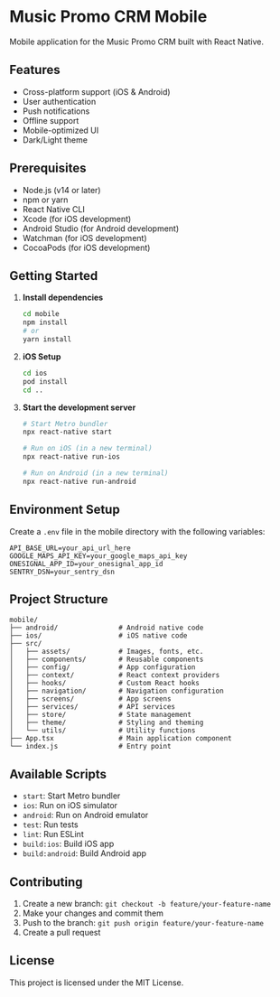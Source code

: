 # Music Promo CRM Mobile

Mobile application for the Music Promo CRM built with React Native.

## Features

- Cross-platform support (iOS & Android)
- User authentication
- Push notifications
- Offline support
- Mobile-optimized UI
- Dark/Light theme

## Prerequisites

- Node.js (v14 or later)
- npm or yarn
- React Native CLI
- Xcode (for iOS development)
- Android Studio (for Android development)
- Watchman (for iOS development)
- CocoaPods (for iOS development)

## Getting Started

1. **Install dependencies**
   ```bash
   cd mobile
   npm install
   # or
   yarn install
   ```

2. **iOS Setup**
   ```bash
   cd ios
   pod install
   cd ..
   ```

3. **Start the development server**
   ```bash
   # Start Metro bundler
   npx react-native start
   
   # Run on iOS (in a new terminal)
   npx react-native run-ios
   
   # Run on Android (in a new terminal)
   npx react-native run-android
   ```

## Environment Setup

Create a `.env` file in the mobile directory with the following variables:

```
API_BASE_URL=your_api_url_here
GOOGLE_MAPS_API_KEY=your_google_maps_api_key
ONESIGNAL_APP_ID=your_onesignal_app_id
SENTRY_DSN=your_sentry_dsn
```

## Project Structure

```
mobile/
├── android/               # Android native code
├── ios/                   # iOS native code
├── src/
│   ├── assets/            # Images, fonts, etc.
│   ├── components/        # Reusable components
│   ├── config/            # App configuration
│   ├── context/           # React context providers
│   ├── hooks/             # Custom React hooks
│   ├── navigation/        # Navigation configuration
│   ├── screens/           # App screens
│   ├── services/          # API services
│   ├── store/             # State management
│   ├── theme/             # Styling and theming
│   └── utils/             # Utility functions
├── App.tsx                # Main application component
└── index.js               # Entry point
```

## Available Scripts

- `start`: Start Metro bundler
- `ios`: Run on iOS simulator
- `android`: Run on Android emulator
- `test`: Run tests
- `lint`: Run ESLint
- `build:ios`: Build iOS app
- `build:android`: Build Android app

## Contributing

1. Create a new branch: `git checkout -b feature/your-feature-name`
2. Make your changes and commit them
3. Push to the branch: `git push origin feature/your-feature-name`
4. Create a pull request

## License

This project is licensed under the MIT License.
